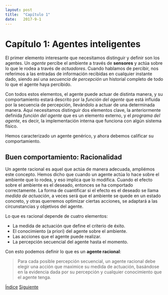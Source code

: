 ```yaml
---
layout: post
title:  "Capítulo 1"
date:   2017-9-1
---
```


# Capítulo 1: Agentes inteligentes


El primer elemento interesante que necesitamos distinguir y definir son los agentes. Un *agente* percibe el ambiente a través de **sensores** 
y actúa sobre lo que le rodea a través de *actuadores*. Cuando hablamos de percibir, nos referimos a las entradas de información recibidas en cualquier
instante dado, siendo así una *secuencia de percepción* un historial completo de todo lo que el agente haya percibido.


Con todos estos elementos, el agente puede actuar de distinta manera, y su comportamiento estará descrito por la *función del agente* que está influida
por la secuencia de percepción, llevándolo a actuar de una determinada manera. Aquí necesitamos distinguir dos elementos clave, la anteriormente definida
*función del agente* que es un elemento externo, y el *programa del agente*, es decir, la implementación interna que funciona con algún sistema físico.

Hemos caracterizado un agente genérico, y ahora debemos calificar su comportamiento.

## Buen comportamiento: Racionalidad

Un agente racional es aquel que actúa de manera adecuada, ampliémos este concepto. Hemos dicho que cuando un agente actúa lo hace sobre el ambiente que
lo rodea, y eso implica que lo modifica. Cuando el efecto sobre el ambiente es el deseado, entonces se ha comportado correctamente. La forma
de cuantificar si el efecto es el deseado se llama *medida de actuación*, a veces será que el ambiente se quede en un estado concreto, y otras querremos
optimizar ciertas acciones, se adaptará a las circunstancias y objetivos del agente.


Lo que es racional depende de cuatro elementos:

+ La medida de actuación que define el criterio de éxito.
+ El conocimiento (a priori) del agente sobre el ambiente.
+ Las acciones que el agente puede realizar.
+ La percepción secuencial del agente hasta el momento.

Con esto podemos definir lo que es un **agente racional**:
> Para cada posible percepción secuencial, un agente racional debe elegir una acción que maximice su medida de actuación, basándose en la evidencia dada por su percepción y cualquier conocimiento que el agente tenga.

[Índice](https://github.com/EduPH/Apuntes-IA/blob/master/README.md)  [Siguiente](https://github.com/EduPH/Apuntes-IA/blob/master/docs/Capitulo%202.md)


